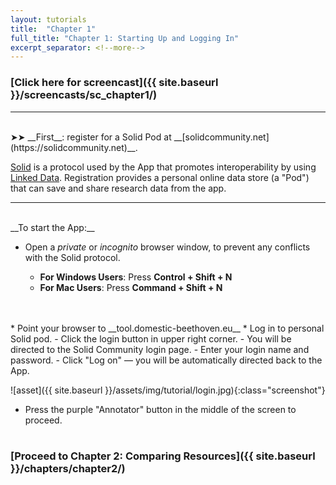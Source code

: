 ```yaml
---
layout: tutorials
title:  "Chapter 1"
full_title: "Chapter 1: Starting Up and Logging In"
excerpt_separator: <!--more-->
---
```

### [Click here for screencast]({{ site.baseurl }}/screencasts/sc_chapter1/)
___
<br>
 ➤➤ __First__: register for a Solid Pod at __[solidcommunity.net](https://solidcommunity.net)__.


 [Solid](https://solidproject.org/about) is a protocol used by the App that promotes interoperability by using [Linked Data](https://en.wikipedia.org/wiki/Linked_data). Registration provides a personal online data store (a "Pod") that can save and share research data from the app.

___

<br>
__To start the App:__

* Open a _private_ or _incognito_ browser window, to prevent any conflicts with the Solid protocol. 

    - **For Windows Users**: Press **Control + Shift + N**
    - **For Mac Users**: Press **Command + Shift + N**
<br>
<br>
* Point your browser to __tool.domestic-beethoven.eu__
* Log in to personal Solid pod.
    - Click the login button in upper right corner.
    - You will be directed to the Solid Community login page.
    - Enter your login name and password.
    - Click "Log on" — you will be automatically directed back to the App.

![asset]({{ site.baseurl }}/assets/img/tutorial/login.jpg){:class="screenshot"}



* Press the purple "Annotator" button in the middle of the screen to proceed.
<br><br>

### __[Proceed to Chapter 2: Comparing Resources]({{ site.baseurl }}/chapters/chapter2/)__
<!-- Here is the tutorial with screenshots -->
